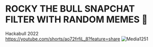 # ROCKY THE BULL SNAPCHAT FILTER WITH RANDOM MEMES 🥰
Hackabull 2022  
https://youtube.com/shorts/ao72frfiL_8?feature=share
![Media1251](https://user-images.githubusercontent.com/64410559/211025570-2c58b7b1-fdb0-47cb-921f-bc262acb436f.gif)
